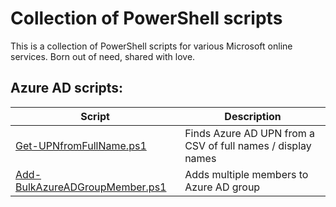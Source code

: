  
# Collection of PowerShell scripts

This is a collection of PowerShell scripts for various Microsoft online services. Born out of need, shared with love.

## Azure AD scripts:

| Script      | Description |
| ----------- | ----------- |
| [Get-UPNfromFullName.ps1](https://raw.githubusercontent.com/sharket/PowerShell-Scripts/main/AzureAD/Get-UPNfromFullName.ps1) | Finds Azure AD UPN from a CSV of full names / display names |
| [Add-BulkAzureADGroupMember.ps1](https://raw.githubusercontent.com/sharket/PowerShell-Scripts/main/AzureAD/Add-BulkAzureADGroupMember.ps1) | Adds multiple members to Azure AD group |

